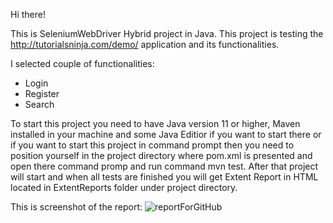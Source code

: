 Hi there!

This is SeleniumWebDriver Hybrid project in Java. This project is testing the http://tutorialsninja.com/demo/ application and its
functionalities.

I selected couple of functionalities:
- Login
- Register
- Search

To start this project you need to have Java version 11 or higher, Maven installed in your machine and some Java Editior if you want to 
start there or if you want to start this project in command prompt then you need to position yourself in the project directory where pom.xml 
is presented and open there command promp and run command mvn test. After that project will start and when all tests are finished you will 
get Extent Report in HTML located in ExtentReports folder under project directory.

This is screenshot of the report:
![reportForGitHub](https://user-images.githubusercontent.com/97592838/212363242-61580bf5-f088-48b6-a0c1-f42ef5937b76.PNG)
